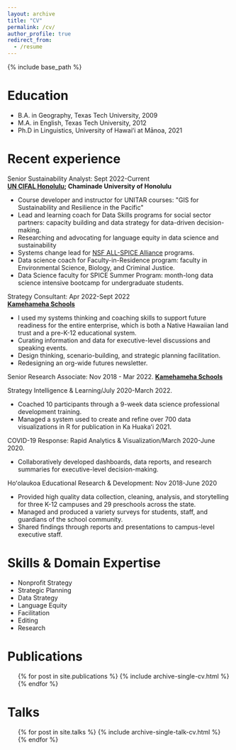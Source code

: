 ```yaml
---
layout: archive
title: "CV"
permalink: /cv/
author_profile: true
redirect_from:
  - /resume
---
```


{% include base_path %}

Education
======
* B.A. in Geography, Texas Tech University, 2009
* M.A. in English, Texas Tech University, 2012
* Ph.D in Linguistics, University of Hawaiʻi at Mānoa, 2021

Recent experience
======
Senior Sustainability Analyst: Sept 2022-Current  
**[UN CIFAL Honolulu](https://chaminade.edu/cifal-honolulu/); Chaminade University of Honolulu**
  * Course developer and instructor for UNITAR courses: "GIS for Sustainability and Resilience in the Pacific"
  * Lead and learning coach for Data Skills programs for social sector partners: capacity building and data strategy for data-driven decision-making.
  * Researching and advocating for language equity in data science and sustainability
  * Systems change lead for [NSF ALL-SPICE Alliance](https://www.nsfspicealliance.org/) programs. 
  * Data science coach for Faculty-in-Residence program: faculty in Environmental Science, Biology, and Criminal Justice.
  * Data Science faculty for SPICE Summer Program: month-long data science intensive bootcamp for undergraduate students.

Strategy Consultant: Apr 2022-Sept 2022  
**[Kamehameha Schools](https://www.ksbe.edu/)**
  * I used my systems thinking and coaching skills to support future readiness for the entire enterprise, which is both a Native Hawaiian land trust and a pre-K-12 educational system.
  * Curating information and data for executive-level discussions and speaking events. 
  * Design thinking, scenario-building, and strategic planning facilitation.
  * Redesigning an org-wide futures newsletter.


Senior Research Associate: Nov 2018 - Mar 2022. 
**[Kamehameha Schools](https://www.ksbe.edu/)**

Strategy Intelligence & Learning/July 2020-March 2022. 
  * Coached 10 participants through a 9-week data science professional development training.
  * Managed a system used to create and refine over 700 data visualizations in R for publication in Ka Huakaʻi 2021.

COVID-19 Response: Rapid Analytics & Visualization/March 2020-June 2020. 
  * Collaboratively developed dashboards, data reports, and research summaries for executive-level decision-making. 

Hoʻolaukoa Educational Research & Development: Nov 2018-June 2020 
  * Provided high quality data collection, cleaning, analysis, and storytelling for three K-12 campuses and 29 preschools across the state. 
  * Managed and produced a variety surveys for students, staff, and guardians of the school community.
  * Shared findings through reports and presentations to campus-level executive staff.
  
Skills & Domain Expertise
======
* Nonprofit Strategy
* Strategic Planning
* Data Strategy
* Language Equity
* Facilitation
* Editing
* Research

Publications
======
  <ul>{% for post in site.publications %}
    {% include archive-single-cv.html %}
  {% endfor %}</ul>
  
Talks
======
  <ul>{% for post in site.talks %}
    {% include archive-single-talk-cv.html %}
  {% endfor %}</ul>
  
